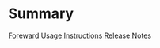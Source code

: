 # Summary

[Foreward](./foreward.md)
[Usage Instructions](./usage.md)
[Release Notes](./release_notes.md)

